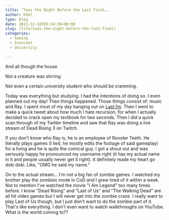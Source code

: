 ```yaml
---
title: ‘Twas the Night Before the Last Final….
author: Edel
type: blog
date: 2013-12-16T05:24:36+00:00
slug: /life/twas-the-night-before-the-last-final/
categories:
  - Gaming
  - Internet
  - University

---
```

And all though the house
  
Not a creature was stirring
  
Not even a certain university student who should be cramming.

Today was everything but studying. I had the intentions of doing so. I even planned out my day! Then things happened. Those things consist of: music and Ray. I spent most of my day hanging out on [Last.fm][1]. Then I went to make a quick tweet about how much I hate recursion, for when I actually decided to crack open my textbook for two seconds. Then I did a quick scan through of my Twitter timeline and saw that Ray was doing a live stream of Dead Rising 3 on Twitch.

If you don't know who Ray is, he is an employee of Rooster Teeth. He literally plays games (I lied, he mostly edits the footage of said gameplay) for a living and he is quite the comical guy. I got a shout out and was seriously happy he pronounced my username right (it has my actual name in it and people usually never get it right). It definitely made my heart go doki doki. Like, "OMG he said my name."

On to the actual stream... I'm not a big fan of zombie games. I watched my brother play the zombies mode in CoD and I grew tired of it within a week. Not to mention I've watched the movie "I Am Legend" too many times before. I know "Dead Rising" and "Last of Us" and "The Walking Dead" are all hit video games but I will never get into the zombie craze. I really want to play Last of Us though, but I just don't want to do the zombie part of it. That's like everything. I don't even want to watch walkthroughs on YouTube. What is the world coming to??




 [1]: http://last.fm